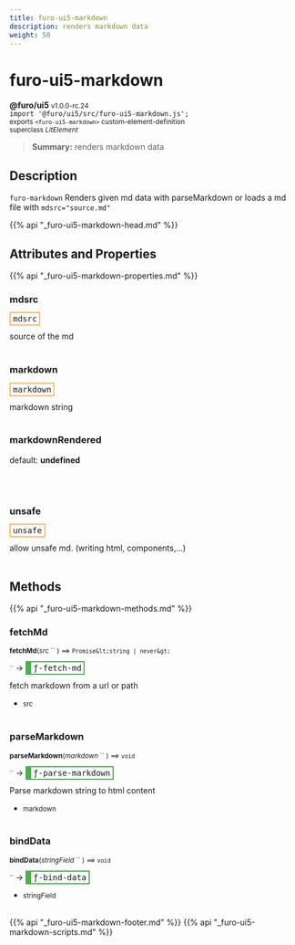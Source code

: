 ```yaml
---
title: furo-ui5-markdown
description: renders markdown data
weight: 50
---
```


# furo-ui5-markdown
**@furo/ui5** <small>v1.0.0-rc.24</small>
<br>`import '@furo/ui5/src/furo-ui5-markdown.js';`<small>
<br>exports `<furo-ui5-markdown>` custom-element-definition
<br>superclass *LitElement*</small>

> **Summary:** renders markdown data

## Description

`furo-markdown`
 Renders given md data with parseMarkdown or loads a md file with `mdsrc="source.md"`

{{% api "_furo-ui5-markdown-head.md" %}}

## Attributes and Properties
{{% api "_furo-ui5-markdown-properties.md" %}}



### **mdsrc**

<span  style="border-width:2px; border-style: solid;border-color:  rgb(255, 182, 91);font-family:monospace; padding:2px 4px;">mdsrc</span>
</small>

source of the md
<br><br>

### **markdown**

<span  style="border-width:2px; border-style: solid;border-color:  rgb(255, 182, 91);font-family:monospace; padding:2px 4px;">markdown</span>
</small>

markdown string
<br><br>





### **markdownRendered**
default: **undefined**</small>


<br><br>

### **unsafe**

<span  style="border-width:2px; border-style: solid;border-color:  rgb(255, 182, 91);font-family:monospace; padding:2px 4px;">unsafe</span>
</small>

allow unsafe md. (writing html, components,...)
<br><br>

## Methods
{{% api "_furo-ui5-markdown-methods.md" %}}




### **fetchMd**
<small>**fetchMd**(*src* `` ) ⟹ `Promise&lt;string | never&gt;`</small>

<small>`` </small> →
<span  style="border-width:2px 2px 2px 10px; border-style: solid;border-color:  rgb(76, 175, 80);font-family:monospace; padding:2px 4px;">ƒ-fetch-md</span>

fetch markdown from a url or path

- <small>src </small>
<br><br>

### **parseMarkdown**
<small>**parseMarkdown**(*markdown* `` ) ⟹ `void`</small>

<small>`` </small> →
<span  style="border-width:2px 2px 2px 10px; border-style: solid;border-color:  rgb(76, 175, 80);font-family:monospace; padding:2px 4px;">ƒ-parse-markdown</span>

Parse markdown string to html content

- <small>markdown </small>
<br><br>

### **bindData**
<small>**bindData**(*stringField* `` ) ⟹ `void`</small>

<small>`` </small> →
<span  style="border-width:2px 2px 2px 10px; border-style: solid;border-color:  rgb(76, 175, 80);font-family:monospace; padding:2px 4px;">ƒ-bind-data</span>



- <small>stringField </small>
<br><br>







{{% api "_furo-ui5-markdown-footer.md" %}}
{{% api "_furo-ui5-markdown-scripts.md" %}}
